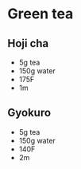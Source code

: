 # Green tea

## Hoji cha

- 5g tea
- 150g water
- 175F
- 1m

## Gyokuro

- 5g tea
- 150g water
- 140F
- 2m
